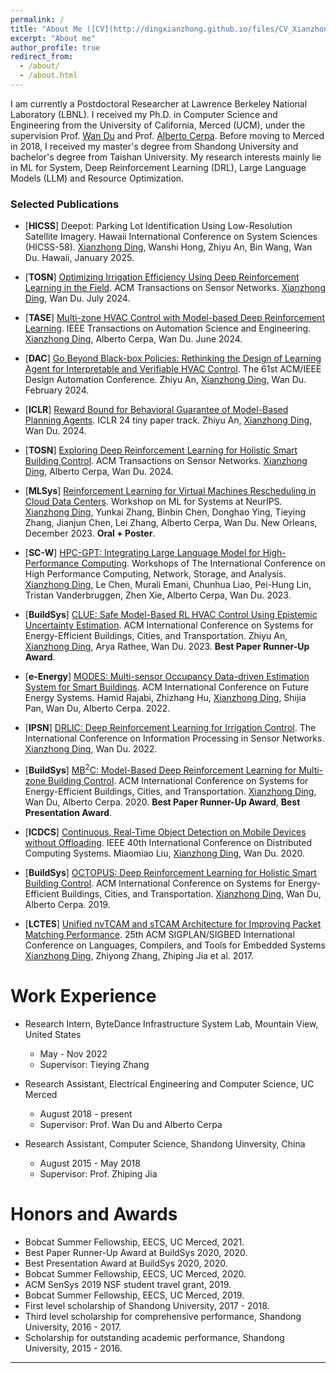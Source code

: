 ```yaml
---
permalink: /
title: "About Me ([CV](http://dingxianzhong.github.io/files/CV_Xianzhong.pdf))"
excerpt: "About me"
author_profile: true
redirect_from: 
  - /about/
  - /about.html
---
```

I am currently a Postdoctoral Researcher at Lawrence Berkeley National Laboratory (LBNL). I received my Ph.D. in Computer Science and Engineering from the University of California, Merced (UCM), under the supervision Prof. [Wan Du](https://sites.ucmerced.edu/wdu) and Prof. [Alberto Cerpa](http://www.andes.ucmerced.edu/~acerpa/). Before moving to Merced in 2018, I received my master's degree from Shandong University and bachelor's degree from Taishan University. My research interests mainly lie in ML for System, Deep Reinforcement Learning (DRL), Large Language Models (LLM) and Resource Optimization.

### Selected Publications

* [**HICSS**] Deepot: Parking Lot Identification Using Low-Resolution Satellite Imagery. Hawaii International Conference on System Sciences (HICSS-58). <u>Xianzhong Ding</u>, Wanshi Hong, Zhiyu An, Bin Wang, Wan Du. Hawaii, January 2025.
* [**TOSN**] [Optimizing Irrigation Efficiency Using Deep Reinforcement Learning in the Field](https://dl.acm.org/doi/full/10.1145/3662182). ACM Transactions on Sensor Networks. <u>Xianzhong Ding</u>, Wan Du. July 2024.
* [**TASE**] [Multi-zone HVAC Control with Model-based Deep Reinforcement Learning](https://ieeexplore.ieee.org/abstract/document/10557792).  IEEE Transactions on Automation Science and Engineering. <u>Xianzhong Ding</u>, Alberto Cerpa, Wan Du. June 2024.

* [**DAC**] [Go Beyond Black-box Policies: Rethinking the Design of Learning Agent for Interpretable and Verifiable HVAC Control](https://dl.acm.org/doi/10.1145/3649329.3656234). The 61st ACM/IEEE Design Automation Conference. Zhiyu An, <u>Xianzhong Ding</u>, Wan Du. February 2024.

* [**ICLR**] [Reward Bound for Behavioral Guarantee of Model-Based Planning Agents](https://arxiv.org/abs/2402.13419). ICLR 24 tiny paper track. Zhiyu An, <u>Xianzhong Ding</u>, Wan Du. 2024.

* [**TOSN**] [Exploring Deep Reinforcement Learning for Holistic Smart Building Control](https://dl.acm.org/doi/10.1145/3656043). ACM Transactions on Sensor Networks. <u>Xianzhong Ding</u>, Alberto Cerpa, Wan Du. 2024.

* [**MLSys**] [Reinforcement Learning for Virtual Machines Rescheduling in Cloud Data Centers](https://neurips.cc/virtual/2023/workshop/66501). Workshop on ML for Systems at NeurIPS. <u>Xianzhong Ding</u>, Yunkai Zhang, Binbin Chen, Donghao Ying, Tieying Zhang, Jianjun Chen, Lei Zhang, Alberto Cerpa, Wan Du. New Orleans, December 2023. **Oral + Poster**.

* [**SC-W**] [HPC-GPT: Integrating Large Language Model for High-Performance Computing](https://dl.acm.org/doi/abs/10.1145/3624062.3624172). Workshops of The International Conference on High Performance Computing, Network, Storage, and Analysis. <u>Xianzhong Ding</u>, Le Chen, Murali Emani, Chunhua Liao, Pei-Hung Lin, Tristan Vanderbruggen, Zhen Xie, Alberto Cerpa, Wan Du. 2023.

* [**BuildSys**] [CLUE: Safe Model-Based RL HVAC Control Using Epistemic Uncertainty Estimation](https://dl.acm.org/doi/10.1145/3600100.3623742). ACM International Conference on Systems for Energy-Efficient Buildings, Cities, and Transportation. Zhiyu An, <u>Xianzhong Ding</u>, Arya Rathee, Wan Du. 2023. **Best Paper Runner-Up Award**.

* [**e-Energy**] [MODES: Multi-sensor Occupancy Data-driven Estimation System for Smart Buildings](https://dl.acm.org/doi/abs/10.1145/3538637.3538852). ACM International Conference on Future Energy Systems. Hamid Rajabi, Zhizhang Hu, <u>Xianzhong Ding</u>, Shijia Pan, Wan Du, Alberto Cerpa. 2022.

* [**IPSN**] [DRLIC: Deep Reinforcement Learning for Irrigation Control](https://ieeexplore.ieee.org/document/9826018). The International Conference on Information Processing in Sensor Networks. <u>Xianzhong Ding</u>, Wan Du. 2022.

* [**BuildSys**] [MB$^2$C: Model-Based Deep Reinforcement Learning for Multi-zone Building Control](https://dl.acm.org/doi/abs/10.1145/3408308.3427986). ACM International Conference on Systems for Energy-Efficient Buildings, Cities, and Transportation. <u>Xianzhong Ding</u>, Wan Du, Alberto Cerpa. 2020. **Best Paper Runner-Up Award**, **Best Presentation Award**.

* [**ICDCS**] [Continuous, Real-Time Object Detection on Mobile Devices without Offloading](https://ieeexplore.ieee.org/document/9355581). IEEE 40th International Conference on Distributed Computing Systems. Miaomiao Liu, <u>Xianzhong Ding</u>, Wan Du. 2020.

* [**BuildSys**] [OCTOPUS: Deep Reinforcement Learning for Holistic Smart Building Control](https://dl.acm.org/doi/abs/10.1145/3360322.3360857). ACM International Conference on Systems for Energy-Efficient Buildings, Cities, and Transportation. <u>Xianzhong Ding</u>, Wan Du, Alberto Cerpa. 2019.

* [**LCTES**] [Unified nvTCAM and sTCAM Architecture for Improving Packet Matching Performance](https://dl.acm.org/doi/10.1145/3140582.3081034). 25th ACM SIGPLAN/SIGBED International Conference on Languages, Compilers, and Tools for Embedded Systems <u>Xianzhong Ding</u>, Zhiyong Zhang, Zhiping Jia et al. 2017.


Work Experience
======
* Research Intern, ByteDance Infrastructure System Lab, Mountain View, United States
  * May - Nov 2022
  * Supervisor: Tieying Zhang
* Research Assistant, Electrical Engineering and Computer Science, UC Merced
  * August 2018 - present
  * Supervisor: Prof. Wan Du and Alberto Cerpa

* Research Assistant, Computer Science, Shandong Uinversity, China
  * August 2015 - May 2018
  * Supervisor: Prof. Zhiping Jia

Honors and Awards
======
* Bobcat Summer Fellowship, EECS, UC Merced, 2021.
* Best Paper Runner-Up Award at BuildSys 2020, 2020. 
* Best Presentation Award at BuildSys 2020, 2020. 
* Bobcat Summer Fellowship, EECS, UC Merced, 2020.
* ACM SenSys 2019 NSF student travel grant, 2019. 
* Bobcat Summer Fellowship, EECS, UC Merced, 2019.
* First level scholarship of Shandong University, 2017 - 2018.
* Third level scholarship for comprehensive performance, Shandong University, 2016 - 2017.
* Scholarship for outstanding academic performance, Shandong University, 2015 - 2016. 


------

